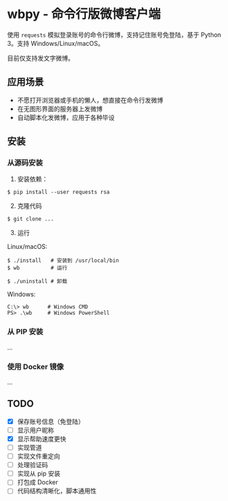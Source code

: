 # wbpy - 命令行版微博客户端

使用 `requests` 模拟登录账号的命令行微博，支持记住账号免登陆，基于 Python 3。支持 Windows/Linux/macOS。

目前仅支持发文字微博。

## 应用场景

- 不愿打开浏览器或手机的懒人，想直接在命令行发微博
- 在无图形界面的服务器上发微博
- 自动脚本化发微博，应用于各种毕设

## 安装

### 从源码安装

1. 安装依赖：

```
$ pip install --user requests rsa
```

2. 克隆代码

```
$ git clone ...
```

3. 运行

Linux/macOS:

```
$ ./install   # 安装到 /usr/local/bin
$ wb          # 运行

$ ./uninstall # 卸载
```

Windows:

```
C:\> wb      # Windows CMD
PS> .\wb     # Windows PowerShell
```

### 从 PIP 安装

...

### 使用 Docker 镜像

...

## TODO

- [x] 保存账号信息（免登陆）
- [ ] 显示用户昵称
- [x] 显示帮助速度更快
- [ ] 实现管道
- [ ] 实现文件重定向
- [ ] 处理验证码
- [ ] 实现从 pip 安装
- [ ] 打包成 Docker
- [ ] 代码结构清晰化，脚本通用性
